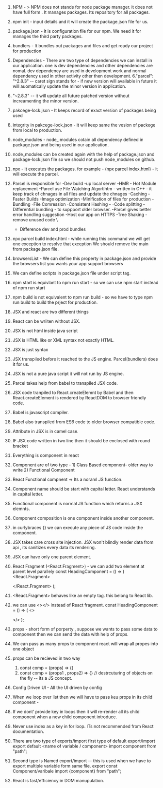 1. NPM - > NPM does not stands for node package manager. it does not have full form . It manages packages.
          Its repository for all packages.
2. npm init - input details and it will create the package.json file for us.
3. package.json - it is configuration file for our npm. We need it for manages the third party packages.
4. bundlers - It bundles out packages and files and get ready our project for production
5. Dependencies - There are two type of dependencies we can install in our application. one is dev dependencies and 
other dependencies are nomal. dev dependency are used in development work and normal dependency used in other activity other then development.
6."parcel": "^2.8.3" --  caret sign stands for - if new version will available in future it will auomatically
    update the minor version in application.
7. "~2.8.3" -- it will update all future patched version without increamenting the minor version.
8. pakcege-lock.json - It keeps record of exact version of packages being used
9. integrity in pakcege-lock.json - it will keep same the vesion of packege from local to production.
10. node_modules -  node_ modules cotain all dependency defined in package.json and being used in our application.
11. node_modules can be created again with the help of package.json and package-lock.json file so we should not
 push node_modules on github.
 12. npx - It executes the packages. for example - (npx parcel index.html) - it will execute the parcel.
 13. Parcel is responsible for
        -Dev build
        -up local server
        -HMR - Hot Module replacement
        -Parcel use File Watching Algortihtm - written in C++ - it keep track of chnages in all files and update the chnages
        -Caching - Faster Builds
        -Image optimization 
        -Minification of files for production
        -Bundling
        -File Comression
        -Consistent Hashing - 
        -Code splitting
        -Differential bundling - to suppport older browser.
        -Parcel gives better error handling suggestion
        -Host our app on HTTPS
        -Tree Shaking - remove unused code \
        - Difference dev and prod bundles

14. npx parcel build index.html - while running this command we will get one exception to resolve that exception
    We should remove the main from package.json file.
15. browsersList - We can define this property in package.json and provide the browsers list you wants your app support browsers
16. We can define scripts in package.json file under script tag. 
17. npm start is equivlant to npm run start - so we can use npm start instead  of npm run start
18. npm build is not equivalent to npm run build - so we have to type npm run build to build    the  prject for production.
19. JSX and react are two different things
20. React can be wriiten without JSX.
21. JSX is not html inside java script
22. JSX is HTML like or XML syntax not exactly HTML.
23. JSX is just syntax
24. JSX transpiled before it reached to the JS engine. Parcel(bundlers) does it for us.
25. JSX is not a pure java script it will not run by JS engine.
26. Parcel takes help from babel to transpiled JSX code.
27. JSX code tranpiled to React.createElemnt by Babel and then React.createElement is rendered by ReactDOM to browser friendly code.
28. Babel is javascript compiler.
29. Babel also transpiled from ES6 code to older browser compatible code.
30. Attribute in JSX is in camel case.
31. IF JSX code written in two line then it should be enclosed with round bracket
32. Everything is component in react
33. Component are of two type - 1) Class Based component- older way to write 2) Functional Component 
34. React Functional compnent => Its a noraml JS function.
35. Component name should be start with capital letter. React understands in capital letter.
36. Functional component is normal JS function which returns a  JSX elemnts.
37. Component composition is one component inside another component.
38. in curlybraces {} we can execute any piece of JS code inside the component.
39. JSX takes care cross site injection. JSX won't blindly render data from api , its sanitizes every data its rendering.
40. JSX can have only one parent element.
41. React Fragment (<React.Fragment>) - we can add two element at parent level parallely
        const HeadingComponent = () => (
            <React.Fragment>
                <div id = "container1"></div>
                <div id = "container2"></div>
            </React.Fragment>
        );
42. <React.Fragment> behaves like an empty tag. this belong to React lib.
43. we can use <></> instead of React fragment.
        const HeadingComponent = () => (
            <>
                <div id = "container1"></div>
                <div id = "container2"></div>
            </>
        );
44. props - short form of porperty , suppose we wants to pass some data to component then we can send the data with help of props.
45. We can pass as many props to component react will wrap all propes into one object
46. props can be recieved in two way 
    1.  const comp = (props) => {}
    2. const comp = (props1 , props2) => {} // destrcuturing of objects on the fly -- its a JS concept.
47. Config Driven UI - All the UI driven by config
48. When we loop over list then we will have to pass keu props in its child component - 
49. If we dont' provide key in loops then it will re-render all its child component when a new child component introduce.
50. Never use index as a key in for loop. ITs not recommended from React documentation.
51. There are two type of exports/import  first type of default export/import 
    export default <name of variable / component>
    import component from "path";
52. Second type is Named export/import -- this is used when we have to export multiple variable form same file.
    export const Component/varibale
    import {component} from "path";
53. React is fast/efficiency in DOM manupulation.